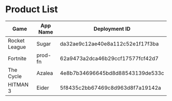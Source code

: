 # Product List

| Game | App Name | Deployment ID |
| - | - | - |
| Rocket League | Sugar | da32ae9c12ae40e8a112c52e1f17f3ba |
| Fortnite | prod-fn | 62a9473a2dca46b29ccf17577fcf42d7 |
| The Cycle | Azalea | 4e8b7b34696645bd8d88543139de533c |
| HITMAN 3 | Eider | 5f8435c2bb67469c8d963d8f7a19142a |
